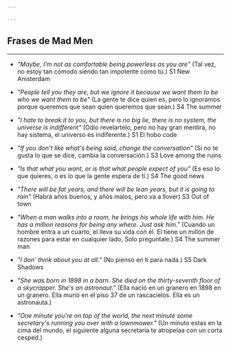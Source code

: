 ```yaml
---

---
```





## Frases de Mad Men
---

* _"Maybe, I'm not as comfortable being powerless as you are"_ 
(Tal vez, no estoy tan cómodo siendo tan impotente como tú.)
S1 New Amsterdam

* _"People tell you they are, but we ignore it because we want them to be who  we want them to be"_
(La gente te dice quien es, pero lo ignoramos porque queremos que sean quien queremos que sean.)
S4 The summer

* _"I hate to break it to you, but there is no big lie, there is no system, the universe is indifferent"_
(Odio revelartelo, pero no hay gran mentira, no hay sistema, el universo es indiferente.)
S1 El hobo code

* _"If you don't like what's being said, change the conversation"_
(Si no te gusta lo que se dice, cambia la conversación.)
S3 Love among the ruins

* _"Is that what you want, or is that what people expect of you"_
(Es eso lo que quieres, o es lo que la gente espera de tí.)
S4 The good news

* _"There will be fat years, and there will be lean years, but it is going to rain"_ 
(Habrá años buenos, y años malos, pero va a llover)
S3 Out of town

* _"When a man walks into a room, he brings his whole life with him. He has a million reasons for being any where. Just ask him."_
(Cuando un hombre entra a un cuarto, el lleva su vida con él. El tiene un millón de razones para estar en cualquier lado, Solo preguntale.)
S4 The summer man

* _"I don' think about you at all."_
(No pienso en ti para nada.)
S5 Dark Shadows

* _"She was born in 1898 in a barn. She died on the thirty-seventh floor of a skycrapper. She's an astronaut."_
(Ella nació en un granero en 1898 en un granero. Ella murió en el piso 37 de un rascacielos. Ella es un astronauta.)

* _"One minute you're on top of the world, the next minute some secretary's running you over with a lawnmower."_
(Un minuto estas en la cima del mundo, el siguiente alguna secretaria te atropelaa con un corta cesped.)



